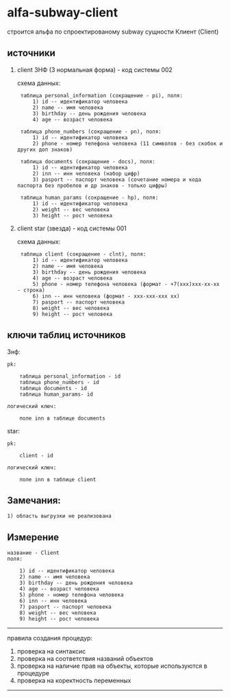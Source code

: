 # alfa-subway-client

строится альфа по спроектированому subway сущности Клиент (Client)

источники 
---
1) client 3НФ (3 нормальная форма) - код системы 002
    
    схема данных:

        таблица personal_information (сокращение - pi), поля:
            1) id -- идентификатор человека
            2) name -- имя человека
            3) birthday -- день рождения человека
            4) age -- возраст человека
        
        таблица phone_numbers (сокращение - pn), поля:
            1) id -- идентификатор человека
            2) phone - номер телефона человека (11 символов - без скобок и других доп знаков)

        таблица documents (сокращение - docs), поля:
            1) id -- идентификатор человека
            2) inn -- инн человека (набор цифр)
            3) pasport -- паспорт человека (сочетание номера и кода паспорта без пробелов и др знаков - только цифры)

        таблица human_params (сокращение - hp), поля:
            1) id -- идентификатор человека
            2) weight -- вес человека 
            3) height -- рост человека


2) client star (звезда) - код системы 001
    
    схема данных:

        таблица client (сокращение - clnt), поля:
            1) id -- идентификатор человека
            2) name -- имя человека
            3) birthday -- день рождения человека
            4) age -- возраст человека
            5) phone - номер телефона человека (формат - +7(ххх)ххх-хх-хх - строка)
            6) inn -- инн человека (формат - ххх-ххх-ххх хх)
            7) pasport -- паспорт человека
            8) weight -- вес человека 
            9) height -- рост человека


ключи таблиц источников
---
3нф:

    pk:

        таблица personal_information - id
        таблица phone_numbers - id
        таблица documents - id
        таблица human_params- id
    
    логический ключ:

        поле inn в таблице documents

star:

    pk:

        client - id

    логический ключ:

        поле inn в таблице client

Замечания:
---
    1) область выгрузки не реализована

Измерение
---
    название - Client
    поля: 

        1) id -- идентификатор человека
        2) name -- имя человека
        3) birthday -- день рождения человека
        4) age -- возраст человека
        5) phone - номер телефона человека
        6) inn -- инн человека
        7) pasport -- паспорт человека
        8) weight -- вес человека 
        9) height -- рост человека

---
правила создания процедур:
1) проверка на синтаксис
2) проверка на соответствия названий объектов
3) проверка на наличие прав на объекты, которые используются в процедуре
4) проверка на коректность переменных
---